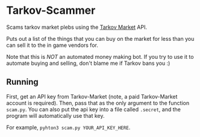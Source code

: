 # Tarkov-Scammer
Scams tarkov market plebs using the [Tarkov Market](https://tarkov-market.com/) API.

Puts out a list of the things that you can buy on the market
for less than you can sell it to the in game vendors for. 

Note that this is _NOT_ an automated money making bot. If you try to use it to
automate buying and selling, don't blame me if Tarkov bans you :)

## Running
First, get an API key from Tarkov-Market (note, a paid Tarkov-Market account
is required). Then, pass that as the only argument to the function `scam.py`.
You can also put the api key into a file called `.secret`, and the program
will automatically use that key.

For example, `pyhton3 scam.py YOUR_API_KEY_HERE`.
